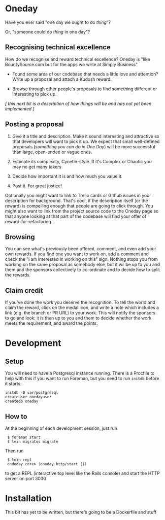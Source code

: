 # Oneday

Have you ever said "one day we ought to do _thing_"?

Or, "someone could do _thing_ in one day"?

## Recognising technical excellence

How do we recognise and reward technical excellence?  Oneday is
"like BountySource.com but for the apps we write at Simply Business"

* Found some area of our codebase that needs a little love and
  attention?  Write up a proposal and attach a Kudosh
  reward.

* Browse through other people's proposals to find something different
  or interesting to pick up.


_[ this next bit is a description of how things will be and has not
yet been implemented ]_

## Posting a proposal

1. Give it a title and description. Make it sound interesting and
attractive so that developers will want to pick it up.  We expect that
small well-defined proposals (*something you can do in One Day*) will
be more successful than large, open-ended or vague ones.

2. Estimate its complexity, Cynefin-style.  If it's Complex or Chaotic
you may no get many takers

3. Decide how important it is and how much you value it.

4. Post it. For great justice!

Optionally you might want to link to Trello cards or Github issues in
your description for background.  That's cool, if the description
itself (or the reward) is compelling enough that people are going to
click through.  You might also want to link from the project source
code to the Oneday page so that anyone looking at that part of the
codebase will find your offer of reward-for-refactoring.

## Browsing

You can see what's previously been offered, comment, and even add your
own rewards.  If you find one you want to work on, add a comment and
check the "I am interested in working on this" sign.  Nothing stops
you from working on the same proposal as somebody else, but it wil be
up to you and them and the sponsors collectively to co-ordinate and to
decide how to split the rewards.

## Claim credit

If you've done the work you deserve the recognition.  To tell the
world and claim the reward, click on the medal icon, and write a note
which includes a link (e.g. the branch or PR URL) to your work. This
will notify the sponsors to go and look: it is then up to you and them
to decide whether the work meets the requirement, and award the
points.

# Development

## Setup

You will need to have a Postgresql instance running.  There is a Procfile
to help with this if you want to run Foreman, but you need to run `initdb`
before it starts:

    initdb -D var/postgresql
    createuser onedayuser
    createdb oneday

## How to

At the beginning of each development session, just run

     $ foreman start
     $ lein migratus migrate

Then run

     $ lein repl
     ondeday.core> (oneday.http/start {})

to get a REPL (interactive top level like the Rails console) and start
the HTTP server on port 3000


# Installation

This bit has yet to be written, but there's going to be a Dockerfile and stuff
